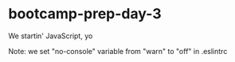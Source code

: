 # bootcamp-prep-day-3
We startin' JavaScript, yo

Note: we set "no-console" variable from "warn" to "off" in .eslintrc
